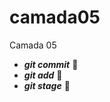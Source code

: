 # camada05
Camada 05
+ ***git commit*** :jack_o_lantern:
+ ***git add*** :bamboo:
+ ***git stage*** :gift:
